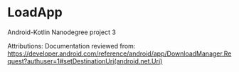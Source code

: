 # LoadApp
Android-Kotlin Nanodegree project 3

Attributions:
Documentation reviewed from:
https://developer.android.com/reference/android/app/DownloadManager.Request?authuser=1#setDestinationUri(android.net.Uri)
